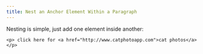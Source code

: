 ```yaml
---
title: Nest an Anchor Element Within a Paragraph
---
```

Nesting is simple, just add one element inside another:

    <p> click here for <a href="http://www.catphotoapp.com">cat photos</a></p>